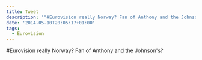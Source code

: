 ```yaml
---
title: Tweet
description: '"#Eurovision really Norway? Fan of Anthony and the Johnson''s?"'
date: '2014-05-10T20:05:17+01:00'
tags:
  - Eurovision
---
```

#Eurovision really Norway? Fan of Anthony and the Johnson's?
